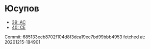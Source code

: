 # Юсупов
- [39: AC](39.md)
- [40: CE](40.md)

Commit: 685133ecb8702f104d8f3dca19ec7bd99bbb4953
 fetched at: 20201215-184901
